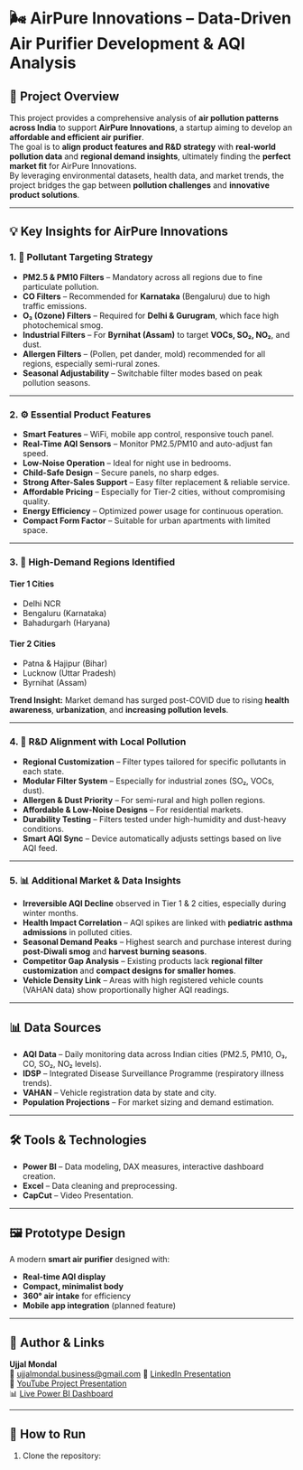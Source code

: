 # 🌬️ AirPure Innovations – Data-Driven Air Purifier Development & AQI Analysis

## 📌 Project Overview
This project provides a comprehensive analysis of **air pollution patterns across India** to support **AirPure Innovations**, a startup aiming to develop an **affordable and efficient air purifier**.  
The goal is to **align product features and R&D strategy** with **real-world pollution data** and **regional demand insights**, ultimately finding the **perfect market fit** for AirPure Innovations.  
By leveraging environmental datasets, health data, and market trends, the project bridges the gap between **pollution challenges** and **innovative product solutions**.

---

## 💡 Key Insights for AirPure Innovations

### 1. 🎯 Pollutant Targeting Strategy
- **PM2.5 & PM10 Filters** – Mandatory across all regions due to fine particulate pollution.  
- **CO Filters** – Recommended for **Karnataka** (Bengaluru) due to high traffic emissions.  
- **O₃ (Ozone) Filters** – Required for **Delhi & Gurugram**, which face high photochemical smog.  
- **Industrial Filters** – For **Byrnihat (Assam)** to target **VOCs, SO₂, NO₂**, and dust.  
- **Allergen Filters** – (Pollen, pet dander, mold) recommended for all regions, especially semi-rural zones.  
- **Seasonal Adjustability** – Switchable filter modes based on peak pollution seasons.

---

### 2. ⚙️ Essential Product Features
- **Smart Features** – WiFi, mobile app control, responsive touch panel.  
- **Real-Time AQI Sensors** – Monitor PM2.5/PM10 and auto-adjust fan speed.  
- **Low-Noise Operation** – Ideal for night use in bedrooms.  
- **Child-Safe Design** – Secure panels, no sharp edges.  
- **Strong After-Sales Support** – Easy filter replacement & reliable service.  
- **Affordable Pricing** – Especially for Tier-2 cities, without compromising quality.  
- **Energy Efficiency** – Optimized power usage for continuous operation.  
- **Compact Form Factor** – Suitable for urban apartments with limited space.

---

### 3. 📍 High-Demand Regions Identified
#### **Tier 1 Cities**
- Delhi NCR  
- Bengaluru (Karnataka)  
- Bahadurgarh (Haryana)  

#### **Tier 2 Cities**
- Patna & Hajipur (Bihar)  
- Lucknow (Uttar Pradesh)  
- Byrnihat (Assam)  

**Trend Insight:** Market demand has surged post-COVID due to rising **health awareness**, **urbanization**, and **increasing pollution levels**.

---

### 4. 🧪 R&D Alignment with Local Pollution
- **Regional Customization** – Filter types tailored for specific pollutants in each state.  
- **Modular Filter System** – Especially for industrial zones (SO₂, VOCs, dust).  
- **Allergen & Dust Priority** – For semi-rural and high pollen regions.  
- **Affordable & Low-Noise Designs** – For residential markets.  
- **Durability Testing** – Filters tested under high-humidity and dust-heavy conditions.  
- **Smart AQI Sync** – Device automatically adjusts settings based on live AQI feed.

---

### 5. 📊 Additional Market & Data Insights
- **Irreversible AQI Decline** observed in Tier 1 & 2 cities, especially during winter months.  
- **Health Impact Correlation** – AQI spikes are linked with **pediatric asthma admissions** in polluted cities.  
- **Seasonal Demand Peaks** – Highest search and purchase interest during **post-Diwali smog** and **harvest burning seasons**.  
- **Competitor Gap Analysis** – Existing products lack **regional filter customization** and **compact designs for smaller homes**.  
- **Vehicle Density Link** – Areas with high registered vehicle counts (VAHAN data) show proportionally higher AQI readings.

---

## 📊 Data Sources
- **AQI Data** – Daily monitoring data across Indian cities (PM2.5, PM10, O₃, CO, SO₂, NO₂ levels).  
- **IDSP** – Integrated Disease Surveillance Programme (respiratory illness trends).  
- **VAHAN** – Vehicle registration data by state and city.  
- **Population Projections** – For market sizing and demand estimation.  

---

## 🛠️ Tools & Technologies
- **Power BI** – Data modeling, DAX measures, interactive dashboard creation.  
- **Excel** – Data cleaning and preprocessing.  
- **CapCut** – Video Presentation.  

---

## 🖼️ Prototype Design
A modern **smart air purifier** designed with:
- **Real-time AQI display**  
- **Compact, minimalist body**  
- **360° air intake** for efficiency  
- **Mobile app integration** (planned feature)
---

## 📌 Author & Links
**Ujjal Mondal**  
📧 ujjalmondal.business@gmail.com
💼 [LinkedIn Presentation](https://www.linkedin.com/posts/ujjalmondal_dataanalytics-airpollution-powerbi-activity-7359772964076097536-ElFb?utm_source=share&utm_medium=member_desktop&rcm=ACoAADdvak8B0Zwmdf3JbEXWL7tzIaAem94O4pQ)  
🎥 [YouTube Project Presentation](https://www.youtube.com/watch?v=L7G_nLNC2-Y)  
📊 [Live Power BI Dashboard](https://app.powerbi.com/view?r=eyJrIjoiZGE4ZDljNmYtMjc1Ni00MmNhLTllZTctOTQxOGViMTk0NWNlIiwidCI6ImM2ZTU0OWIzLTVmNDUtNDAzMi1hYWU5LWQ0MjQ0ZGM1YjJjNCJ9)  


---


## 🚀 How to Run
1. Clone the repository:
   ```bash
